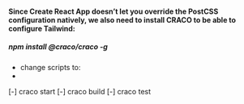 
#### Since Create React App doesn’t let you override the PostCSS configuration natively, we also need to install CRACO to be able to configure Tailwind:
##### npm install @craco/craco -g
- change scripts to:
- 
[-] craco start
[-] craco build
[-] craco test